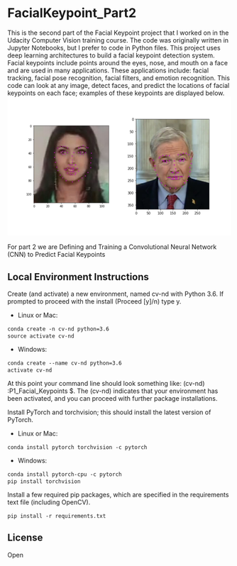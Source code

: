 # FacialKeypoint_Part2 #

This is the second part of the Facial Keypoint project that I worked on in the Udacity Computer Vision training course.
The code was originally written in Jupyter Notebooks, but I prefer to code in Python files.
This project uses deep learning architectures to build a facial keypoint detection system. Facial keypoints include points around the eyes, nose, and mouth on a face and are used in many applications. These applications include: facial tracking, facial pose recognition, facial filters, and emotion recognition. This code can look at any image, detect faces, and predict the locations of facial keypoints on each face; examples of these keypoints are displayed below.
![alt text](https://github.com/arame/FacialKeypoint_Part2/blob/master/key_pts_example.png?raw=true)

For part 2 we are Defining and Training a Convolutional Neural Network (CNN) to Predict Facial Keypoints

## Local Environment Instructions ##

Create (and activate) a new environment, named cv-nd with Python 3.6. If prompted to proceed with the install (Proceed [y]/n) type y.

- Linux or Mac:
```
conda create -n cv-nd python=3.6
source activate cv-nd
```
- Windows:
```
conda create --name cv-nd python=3.6
activate cv-nd
```
At this point your command line should look something like: (cv-nd) <User>:P1_Facial_Keypoints <user>$. The (cv-nd) indicates that your environment has been activated, and you can proceed with further package installations.

Install PyTorch and torchvision; this should install the latest version of PyTorch.

- Linux or Mac:
```
conda install pytorch torchvision -c pytorch 
```
- Windows:
```
conda install pytorch-cpu -c pytorch
pip install torchvision
```
Install a few required pip packages, which are specified in the requirements text file (including OpenCV).
```
pip install -r requirements.txt
```
## License ##
Open

